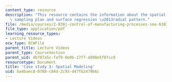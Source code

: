```yaml
---
content_type: resource
description: "This resource contains the information about the spatial trends, radial\
  \ sampling plan and surface regression \u2013radial pattern."
file: /media/courses/2-830j-control-of-manufacturing-processes-sma-6303-spring-2008/ba4baec80788c84d2c93d47fb2479b6c_lecture21.pdf
file_type: application/pdf
learning_resource_types:
- Lecture Videos
ocw_type: OCWFile
parent_title: Lecture Videos
parent_type: CourseSection
parent_uid: db787a5c-faf9-0e0b-17f7-dd98e5f8fcc8
resourcetype: Document
title: 'Case study 3: Spatial Modeling'
uid: ba4baec8-0788-c84d-2c93-d47fb2479b6c
---
```

